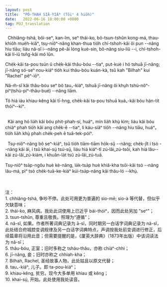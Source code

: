 ```yaml
---
layout: post
title:  "PÓ-THAH SIÂ-YIÁᴺ (Tŏiⁿ 4 hio̍h)"
date:   2022-06-16 18:00:00 +0800
tag: PUJ_translation
---
```


<section class="PUJ">

<!-- The wife may be divorced for scolding, barrenness, lasciviousness, leprosy, disobedience to her husband's parents, and thieving; but all these causes are null when her parents are not alive to receive her back again. -->
&nbsp;&nbsp;Chhiâng-tshá, bŏi-seⁿ, kan-îm, seⁿ thái-ko, bô-tsun-tshûn kong-má, thau-khio̍h mue̍h-kiăⁿ, tsṳ-niôⁿ-nâng khan-thua tio̍h chí-tshoh-kâi ŏi pun --nâng hiu tiāu; liáu nâ-sĭ i--nâng pĕ-âi lóng kuè-sin, bô-nâng siu-liû --i, chí-tshoh-kâi lí-iû tsn̂g-kâi mó lŭn.

<!-- A man cannot have more than one wife, but he may take concubines, whose children are legally subject to the authority of the wife, as Bilhah's were to Rachel. -->
Che̍k-kâi ta-pou tsún ŭ che̍k-kâi thâu-bóu --tiaⁿ, put-kuè i hó tshuā jī-nâng; jī-nâng só-seⁿ nou-kiáⁿ tio̍h kui thâu-bóu kuán-kà, tsŭ kah "Bilhah" kui "Rachel" pêⁿ-iōⁿ.

<!-- Public opinion does not, however, justify the taking of a concubine except when the wife has borne no sons. -->
Nâ-m̆-sĭ kâi thâu-bóu seⁿ bô tau₊-kiáⁿ, tshuā jī-nâng ŏi khṳh tshù-nŏⁿ-piⁿ(tshù-piⁿ-thâu-bué) --nâng liām.

<!-- In regions where the people are very poor, it is uncommon for a man to have more than one wife. -->
Tŏ hiá iáu khiau-kêng kâi tī-hng, che̍k-kâi ta-pou tshuā kuá₊-kâi bóu hán-tit thóiⁿ--kìⁿ.

<br>
<!-- A husband may beat his wife to death, and go unpunished; but a wife who strikes her husband a single blow may be divorced, and beaten a hundred blows with the heavy bamboo. -->
&nbsp;&nbsp;Kâi ang hó lia̍h kâi bóu phit-phah-sí, huáⁿ₊ mín lia̍h khṳ̀ kìm; liáu kâi bóu chiàⁿ phah tio̍h kâi ang che̍k-ē --tiaⁿ, li káu-siâⁿ tio̍h --nâng hiu tiāu, huáⁿ₊ tio̍h lia̍h khṳ̀ phah che̍k-peh ē tuā-tek-póiⁿ.
<br>

<!-- As long as a woman is childless, she serves; as soon as she becomes a mother, she begins to rule, and her dominion increases perpetually with the number of her descendants and the diminution of her elders. -->
&nbsp;&nbsp;Tsṳ-niôⁿ-nâng bô seⁿ-kiáⁿ, tsŭ tio̍h tiām-tiām ho̍k-sṳ̆ --nâng; che̍k-jît i tsò --nâng kâi âi, i tsŭ khai-sṳ́ tsú-sṳ̄, liáu hiá kiáⁿ-tĭ zú-lâi_zú-tsōi, kah hiá lău--kâi zú-lâi_zú-kiám, i khuân-la̍t tsŭ zú-lâi_zú-tuā.

<!-- Married at fifteen, she is often a great-grandmother at sixty, and the head of a household of some dozens of persons. -->
Tsṳ-niôⁿ tsa̍p-ngŏu huè kè-nâng, la̍k-tsa̍p huè khiă-kha tsōi-kâi tsò --nâng lău-má, pìⁿ tsò che̍k-tuā-ke-kiáⁿ kúi-tsa̍p-nâng kâi thâu-ló --khṳ̀.

<br>
<br>
注：<br>
1. chhiâng-tshá, 争吵不停。此处可用更为普遍的 sio-mē; sio-à 等代替，但似乎欠缺意味；<br>
2. thái-ko, 麻风病。我处此词使用上已近乎 bái-thóiⁿ，因而此处另加 "seⁿ"；<br>
3. tsun-tshûn, 尊重且敬畏。照理为“遵循”；<br>
4. nâ-sĭ, 如果。作者所著词典记录为 ā-sĭ，同时期另一白话字词典记录为 nă-sĭ，此处结合府城腔变调规律及另一白话字词典特点，声调按我处前变调进行修正，后续篇章将沿用此音；但需要提醒的是，《厦英大辞典》（1873年出版）中该词读法为 nā-sī；<br>
5. thâu-bóu, 正室；旧时多称之 tsháu-thâu，亦称 chiàⁿ-chhi；<br>
6. jī-nâng, 妾；旧时亦称之 chhiah-kha；<br>
7. Bilhah, Rachel, 圣经故事人物，此处姑且以原文代替；<br>
8. tau₊-kiáⁿ, 儿子。即 ta-pou-kiáⁿ；<br>
9. khiau-kêng, 贫穷。现今大多单用 khiau 或 kêng；<br>
10. khai-sṳ́, 开始。此处使用我处读音。<br>

</section>
